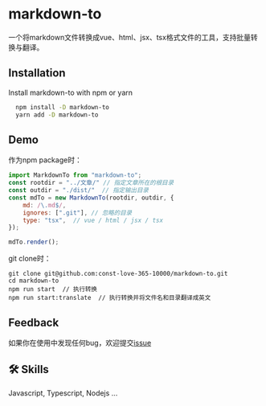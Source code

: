 
# markdown-to

一个将markdown文件转换成vue、html、jsx、tsx格式文件的工具，支持批量转换与翻译。




## Installation

Install markdown-to with npm or yarn

```bash
  npm install -D markdown-to
  yarn add -D markdown-to
```
    
## Demo

作为npm package时：
```javascript
import MarkdownTo from "markdown-to";
const rootdir = "../文章/" // 指定文章所在的根目录
const outdir = "./dist/"  // 指定输出目录
const mdTo = new MarkdownTo(rootdir, outdir, {
	md: /\.md$/,
	ignores: [".git"], // 忽略的目录
	type: "tsx",  // vue / html / jsx / tsx
});

mdTo.render();
```

git clone时：
```shell
git clone git@github.com:const-love-365-10000/markdown-to.git
cd markdown-to
npm run start  // 执行转换
npm run start:translate  // 执行转换并将文件名和目录翻译成英文
```

## Feedback

如果你在使用中发现任何bug，欢迎提交[issue](https://github.com/const-love-365-10000/markdown-to/issues)


## 🛠 Skills
Javascript, Typescript, Nodejs ...

